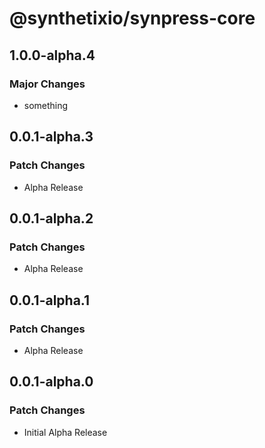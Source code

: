 # @synthetixio/synpress-core

## 1.0.0-alpha.4

### Major Changes

- something

## 0.0.1-alpha.3

### Patch Changes

- Alpha Release

## 0.0.1-alpha.2

### Patch Changes

- Alpha Release

## 0.0.1-alpha.1

### Patch Changes

- Alpha Release

## 0.0.1-alpha.0

### Patch Changes

- Initial Alpha Release
